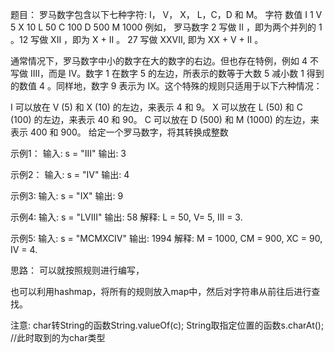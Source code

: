 题目：
罗马数字包含以下七种字符: I， V， X， L，C，D 和 M。
字符          数值
I             1
V             5
X             10
L             50
C             100
D             500
M             1000
例如， 罗马数字 2 写做 II ，即为两个并列的 1 。12 写做 XII ，即为 X + II 。 27 写做 XXVII, 即为 XX + V + II 。

通常情况下，罗马数字中小的数字在大的数字的右边。但也存在特例，例如 4 不写做 IIII，而是 IV。数字 1 在数字 5 的左边，所表示的数等于大数 5 减小数 1 得到的数值 4 。同样地，数字 9 表示为 IX。这个特殊的规则只适用于以下六种情况：

I 可以放在 V (5) 和 X (10) 的左边，来表示 4 和 9。
X 可以放在 L (50) 和 C (100) 的左边，来表示 40 和 90。
C 可以放在 D (500) 和 M (1000) 的左边，来表示 400 和 900。
给定一个罗马数字，将其转换成整数

示例1：
输入: s = "III"
输出: 3

示例2：
输入: s = "IV"
输出: 4

示例3:
输入: s = "IX"
输出: 9

示例4:
输入: s = "LVIII"
输出: 58
解释: L = 50, V= 5, III = 3.

示例5:
输入: s = "MCMXCIV"
输出: 1994
解释: M = 1000, CM = 900, XC = 90, IV = 4.

思路：
可以就按照规则进行编写，

也可以利用hashmap，将所有的规则放入map中，然后对字符串从前往后进行查找。

注意:
char转String的函数String.valueOf(c);
String取指定位置的函数s.charAt(); //此时取到的为char类型